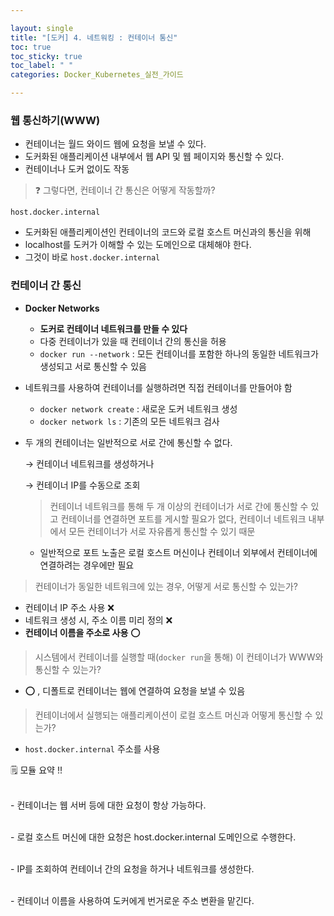 ```yaml
---

layout: single
title: "[도커] 4. 네트워킹 : 컨테이너 통신"
toc: true
toc_sticky: true
toc_label: " "
categories: Docker_Kubernetes_실전_가이드

---
```


### 웹 통신하기(WWW)

- 컨테이너는 월드 와이드 웹에 요청을 보낼 수 있다.
- 도커화된 애플리케이션 내부에서 웹 API 및 웹 페이지와 통신할 수 있다.
- 컨테이너나 도커 없이도 작동

> ❓ 그렇다면, 컨테이너 간 통신은 어떻게 작동할까?
> 

`host.docker.internal`

- 도커화된 애플리케이션인 컨테이너의 코드와 로컬 호스트 머신과의 통신을 위해
- localhost를 도커가 이해할 수 있는 도메인으로 대체해야 한다.
- 그것이 바로 `host.docker.internal`

### 컨테이너 간 통신

- **Docker Networks**
    - **도커로 컨테이너 네트워크를 만들 수 있다**
    - 다중 컨테이너가 있을 때 컨테이너 간의 통신을 허용
    - `docker run --network` : 모든 컨테이너를 포함한 하나의 동일한 네트워크가 생성되고 서로 통신할 수 있음
- 네트워크를 사용하여 컨테이너를 실행하려면 직접 컨테이너를 만들어야 함
    - `docker network create` : 새로운 도커 네트워크 생성
    - `docker network ls` : 기존의 모든 네트워크 검사
- 두 개의 컨테이너는 일반적으로 서로 간에 통신할 수 없다.
    
    → 컨테이너 네트워크를 생성하거나 
    
    → 컨테이너 IP를 수동으로 조회
    
    > 컨테이너 네트워크를 통해 두 개 이상의 컨테이너가 서로 간에 통신할 수 있고 컨테이너를 연결하면 포트를 게시할 필요가 없다, 컨테이너 네트워크 내부에서 모든 컨테이너가 서로 자유롭게 통신할 수 있기 때문
    > 
    - 일반적으로 포트 노출은 로컬 호스트 머신이나 컨테이너 외부에서 컨테이너에 연결하려는 경우에만 필요

> 컨테이너가 동일한 네트워크에 있는 경우, 어떻게 서로 통신할 수 있는가?
- 컨테이너 IP 주소 사용 ❌
- 네트워크  생성 시, 주소 이름 미리 정의 ❌
- **컨테이너 이름을 주소로 사용** ⭕
> 

> 시스템에서 컨테이너를 실행할 때(`docker run`을 통해) 이 컨테이너가 WWW와 통신할 수 있는가?
- ⭕ , 디폴트로 컨테이너는 웹에 연결하여 요청을 보낼 수 있음
> 

> 컨테이너에서 실행되는 애플리케이션이 로컬 호스트 머신과 어떻게 통신할 수 있는가?
- `host.docker.internal` 주소를 사용
> 

<aside>
🗒️ 모듈 요약 !!

<br> - 컨테이너는 웹 서버 등에 대한 요청이 항상 가능하다.

<br> - 로컬 호스트 머신에 대한 요청은 host.docker.internal 도메인으로 수행한다.

<br> - IP를 조회하여 컨테이너 간의 요청을 하거나 네트워크를 생성한다.

<br> - 컨테이너 이름을 사용하여 도커에게 번거로운 주소 변환을 맡긴다.

</aside>